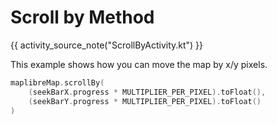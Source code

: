 # Scroll by Method

{{ activity_source_note("ScrollByActivity.kt") }}

This example shows how you can move the map by x/y pixels.

```kotlin
maplibreMap.scrollBy(
    (seekBarX.progress * MULTIPLIER_PER_PIXEL).toFloat(),
    (seekBarY.progress * MULTIPLIER_PER_PIXEL).toFloat()
)
```

[//]: # (<figure markdown="span">)

[//]: # (  ![Screenshot of Example Activity to move the map by some pixels]&#40;https://github.com/user-attachments/assets/f8ae0ec7-a165-4fb3-ab9f-bfb5579c7dd8&#41;{ width="300" })

[//]: # (</figure>)
